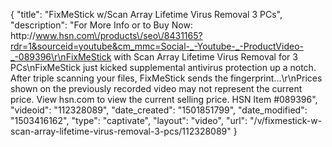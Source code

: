 {
    "title": "FixMeStick w\/Scan Array Lifetime Virus Removal  3 PCs",
    "description": "For More Info or to Buy Now: http:\/\/www.hsn.com\/products\/seo\/8431165?rdr=1&sourceid=youtube&cm_mmc=Social-_-Youtube-_-ProductVideo-_-089396\r\nFixMeStick with Scan Array Lifetime Virus Removal for 3 PCs\nFixMeStick just kicked supplemental antivirus protection up a notch. After triple scanning your files, FixMeStick sends the fingerprint...\r\nPrices shown on the previously recorded video may not represent the current price.  View hsn.com to view the current selling price. HSN Item #089396",
    "videoid": "112328089",
    "date_created": "1501851799",
    "date_modified": "1503416162",
    "type": "captivate",
    "layout": "video",
    "url": "\/v\/fixmestick-w-scan-array-lifetime-virus-removal-3-pcs\/112328089"
}